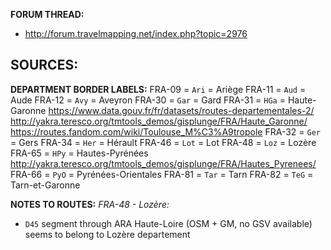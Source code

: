 ﻿**FORUM THREAD:**
- http://forum.travelmapping.net/index.php?topic=2976


**SOURCES:**
- 

**DEPARTMENT BORDER LABELS:**
FRA-09 = `Ari` = Ariège
FRA-11 = `Aud` = Aude
FRA-12 = `Avy` = Aveyron
FRA-30 = `Gar` = Gard
FRA-31 = `HGa` = Haute-Garonne
   https://www.data.gouv.fr/fr/datasets/routes-departementales-2/
   http://yakra.teresco.org/tmtools_demos/gisplunge/FRA/Haute_Garonne/
   https://routes.fandom.com/wiki/Toulouse_M%C3%A9tropole
FRA-32 = `Ger` = Gers
FRA-34 = `Her` = Hérault
FRA-46 = `Lot` = Lot
FRA-48 = `Loz` = Lozère
FRA-65 = `HPy` = Hautes-Pyrénées
   http://yakra.teresco.org/tmtools_demos/gisplunge/FRA/Hautes_Pyrenees/
FRA-66 = `PyO` = Pyrénées-Orientales
FRA-81 = `Tar` = Tarn
FRA-82 = `TeG` = Tarn-et-Garonne


**NOTES TO ROUTES:**
*FRA-48 - Lozère:*
- `D45` segment through ARA Haute-Loire (OSM + GM, no GSV available) seems to belong to Lozère departement
